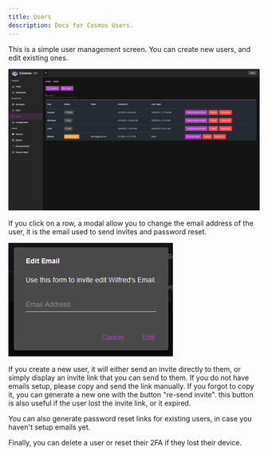 ```yaml
---
title: Users
description: Docs for Cosmos Users.
---
```


This is a simple user management screen. You can create new users, and edit existing ones.

![Users](../../../assets/users_1.png)

If you click on a row, a modal allow you to change the email address of the user, it is the email used to send invites and password reset.

![Users](../../../assets/users_2.png)

If you create a new user, it will either send an invite directly to them, or simply display an invite link that you can send to them. If you do not have emails setup, please copy and send the link manually. If you forgot to copy it, you can generate a new one with the button "re-send invite". this button is also useful if the user lost the invite link, or it expired.

You can also generate password reset links for existing users, in case you haven't setup emails yet.

Finally, you can delete a user or reset their 2FA if they lost their device.